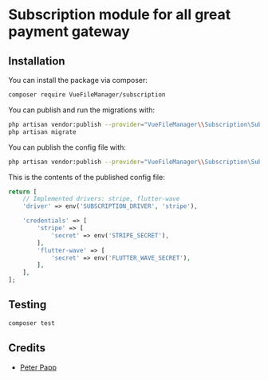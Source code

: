 # Subscription module for all great payment gateway

## Installation

You can install the package via composer:

```bash
composer require VueFileManager/subscription
```

You can publish and run the migrations with:

```bash
php artisan vendor:publish --provider="VueFileManager\\Subscription\SubscriptionServiceProvider" --tag="subscription-migrations"
php artisan migrate
```

You can publish the config file with:
```bash
php artisan vendor:publish --provider="VueFileManager\\Subscription\SubscriptionServiceProvider" --tag="subscription-config"
```

This is the contents of the published config file:

```php
return [
    // Implemented drivers: stripe, flutter-wave
    'driver' => env('SUBSCRIPTION_DRIVER', 'stripe'),

    'credentials' => [
        'stripe' => [
            'secret' => env('STRIPE_SECRET'),
        ],
        'flutter-wave' => [
            'secret' => env('FLUTTER_WAVE_SECRET'),
        ],
    ],
];
```

## Testing

```bash
composer test
```

## Credits

- [Peter Papp](https://github.com/MakingCG)
